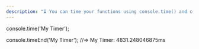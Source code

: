 ```yaml
---
description: "⏳ You can time your functions using console.time() and console.timeEnd(). #JavaScript #100DaysOfCode"
---
```

console.time('My Timer');

console.timeEnd('My Timer');
//=> My Timer: 4831.248046875ms

